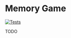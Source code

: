 # Memory Game
[![Tests](https://github.com/joao-salomao/memory-game/actions/workflows/tests.yml/badge.svg)](https://github.com/joao-salomao/memory-game/actions/workflows/tests.yml)

TODO
